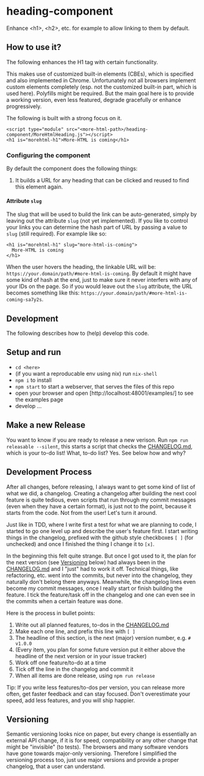 # heading-component
Enhance &lt;h1>, &lt;h2>, etc. for example to allow linking to them by default.

## How to use it?

The following enhances the H1 tag with certain functionality.

This makes use of customized built-in elements (CBEs), which is specified 
and also implemented in Chrome. Unfortunately not all browsers implement
custom elements completely (esp. not the customized built-in part, which is used here).
Polyfills might be required. But the main goal here is to provide a working version, 
even less featured, degrade gracefully or enhance progressively.

The following is built with a strong focus on it.

```
<script type="module" src="<more-html-path>/heading-component/MoreHtmlHeading.js"></script>
<h1 is="morehtml-h1">More-HTML is coming</h1>
```

### Configuring the component

By default the component does the following things:
1) It builds a URL for any heading that can be clicked and reused to find this element again.

#### Attribute `slug`

The slug that will be used to build the link can be auto-generated, simply by leaving out
the attribute `slug` (not yet implemented). 
If you like to control your links you can determine the hash part of URL by 
passing a value to `slug` (still required). For example like so:

```
<h1 is="morehtml-h1" slug="more-html-is-coming">
  More-HTML is coming
</h1>
```

When the user hovers the heading, the linkable URL will be: `https://your.domain/path/#more-html-is-coming`.
By default it might have some kind of hash at the end, just to make sure it never interfers with any
of your IDs on the page. So if you would leave out the `slug` attribute, the URL becomes something like
this: `https://your.domain/path/#more-html-is-coming-sa7y2s`.

## Development

The following describes how to (help) develop this code.

## Setup and run

- `cd <here>`
- (if you want a reproducable env using nix) run `nix-shell`
- `npm i` to install
- `npm start` to start a webserver, that serves the files of this repo
- open your browser and open [http://localhost:48001/examples/] to see the examples page
- develop ...

## Make a new Release

You want to know if you are ready to release a new verison. 
Run `npm run releasable --silent`, this starts a script that checks the [CHANGELOG.md](./CHANGELOG.md), which
is your to-do list! What, to-do list? Yes. See below how and why?

## Development Process

After all changes, before releasing, I always want to get some kind of list of what we did, a changelog.
Creating a changelog after building the next cool feature is quite tedious, even scripts that run
through my commit messages (even when they have a certain format), is just not to the point, because
it starts from the code. Not from the user! Let's turn it around.

Just like in TDD, where I write first a test for what we are planning to code, I started to go one level
up and describe the user's feature first. I start writing things in the changelog, prefixed with the
github style checkboxes `[ ]` (for unchecked) and once I finished the thing I change it to `[x]`.

In the beginning this felt quite strange. But once I got used to it, 
the plan for the next version (see [Versioning](#versioning) below) had 
always been in the [CHANGELOG.md](./CHANGELOG.md) and I "just" had to work it off. Technical things, like
refactoring, etc. went into the commits, but never into the changelog, they naturally don't belong there
anyways. Meanwhile, the changelog lines even become my commit messages, once I really start or finish
building the feature. I tick the feature/task off in the changelog and one can even see in the commits
when a certain feature was done.

Here is the process in bullet points:
1) Write out all planned features, to-dos in the [CHANGELOG.md](./CHANGELOG.md)
1) Make each one line, and prefix this line with `[ ]`
1) The headline of this section, is the next (major) version number, e.g. `# v1.0.0`
1) (Every item, you plan for some future version put it either above the headline of the next version or in your issue tracker)
1) Work off one feature/to-do at a time
1) Tick off the line in the changelog and commit it
1) When all items are done release, using `npm run release`

Tip: If you write less features/to-dos per version, you can release more often, get faster feedback
and can stay focused. Don't overestimate your speed, add less features, and you will ship happier.

## Versioning

Semantic versioning looks nice on paper, but every change is essentially an external API change, if it is
for speed, compatibility or any other change that might be "invisible" (to tests). The browsers and many software vendors
have gone towards major-only versioning. Therefore I simplified the versioning process too, just use
major versions and provide a proper changelog, that a user can understand.
